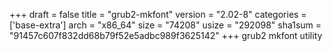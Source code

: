 +++
draft = false
title = "grub2-mkfont"
version = "2.02-8"
categories = ['base-extra']
arch = "x86_64"
size = "74208"
usize = "292098"
sha1sum = "91457c607f832dd68b79f52e5adbc989f3625142"
+++
grub2 mkfont utility